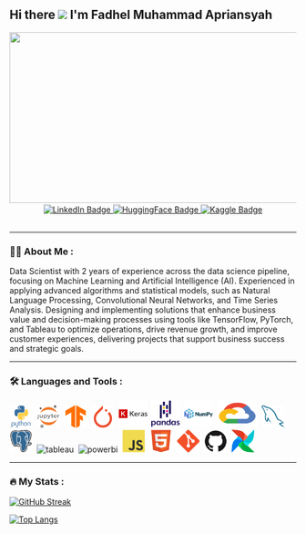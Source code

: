 ## Hi there <img src="https://media.giphy.com/media/hvRJCLFzcasrR4ia7z/giphy.gif" width="30px"/> I'm Fadhel Muhammad Apriansyah

<div align="center">
  <img src="https://media2.giphy.com/media/v1.Y2lkPTc5MGI3NjExeGUyaHB2cGJrMzlhZ28ycjVkNTl6YWM1emRpMHJ6cnM3MWM2NmUxdCZlcD12MV9pbnRlcm5hbF9naWZfYnlfaWQmY3Q9Zw/78XCFBGOlS6keY1Bil/giphy.gif" width="600" height="300">
</div>

<div id="badges" align="center">
  <a href="https://www.linkedin.com/in/fadhel-muhammad-apriansyah/">
  <img src="https://img.shields.io/badge/LinkedIn-blue?style=for-the-badge&logo=linkedin&logoColor=white" alt="LinkedIn Badge"/>
  <a/>
  <a href="https://huggingface.co/zeroix07">
  <img src="https://img.shields.io/badge/HuggingFace-yellow?style=for-the-badge&logo=HuggingFace&logoColor=white" alt="HuggingFace Badge"/>
  <a/>
  <a href="https://www.kaggle.com/fadhelmuhammada">
    <img src="https://img.shields.io/badge/Kaggle-blue?style=for-the-badge&logo=Kaggle&logoColor=white" alt="Kaggle Badge"/>
  <a/>
</div>
    
<div align="center">
  <img src="https://komarev.com/ghpvc/?username=your-github-username&style=flat-square&color=blue" alt=""/>
</div>

---
    
### :man_technologist: About Me :
Data Scientist with 2 years of experience across the data science pipeline, focusing on Machine Learning and Artificial Intelligence (AI). Experienced in applying advanced algorithms and statistical models, such as Natural Language Processing, Convolutional Neural Networks, and Time Series Analysis. Designing and implementing solutions that enhance business value and decision-making processes using tools like TensorFlow, PyTorch, and Tableau to optimize operations, drive revenue growth, and improve customer experiences, delivering projects that support business success and strategic goals.

---

### :hammer_and_wrench: Languages and Tools :
<div>
  <img src="https://github.com/devicons/devicon/blob/master/icons/python/python-original-wordmark.svg" title="python" alt="python" width="40" height="40"/>&nbsp;
  <img src="https://github.com/devicons/devicon/blob/master/icons/jupyter/jupyter-original-wordmark.svg" title="jupyter" alt="jupyter" width="40" height="40"/>&nbsp;
  <img src="https://github.com/devicons/devicon/blob/master/icons/tensorflow/tensorflow-original.svg" title="tensorflow" alt="tensorflow" width="40" height="40"/>&nbsp;
  <img src="https://github.com/devicons/devicon/blob/master/icons/pytorch/pytorch-original.svg" title="pytorch" alt="pytorch" width="40" height="40"/>&nbsp;
  <img src="https://github.com/devicons/devicon/blob/master/icons/keras/keras-original-wordmark.svg" title="keras" alt="keras" width="50" height="50"/>&nbsp;
  <img src="https://github.com/devicons/devicon/blob/master/icons/pandas/pandas-original-wordmark.svg" title="pandas" alt="pandas" width="50" height="50"/>&nbsp;
  <img src="https://github.com/devicons/devicon/blob/master/icons/numpy/numpy-original-wordmark.svg" title="numpy" alt="numpy" width="50" height="50"/>&nbsp;
  <img src="https://github.com/devicons/devicon/blob/master/icons/googlecloud/googlecloud-original.svg" title="googlecloud" alt="googlecloud" width="70" height="50"/>&nbsp;
  <img src="https://github.com/devicons/devicon/blob/master/icons/mysql/mysql-original.svg" title="mysql" alt="mysql" width="40" height="40"/>&nbsp;
  <img src="https://github.com/devicons/devicon/blob/master/icons/postgresql/postgresql-original.svg" title="postgresql" alt="postgresql" width="40" height="40"/>&nbsp;
  <img src="https://encrypted-tbn0.gstatic.com/images?q=tbn:ANd9GcSDA8o-B1aL6Mxg8qvIBfVdFj7g6HLpEEWZ4g&s" title="tableau" alt="tableau" width="60" height="40"/>&nbsp;
  <img src="https://encrypted-tbn0.gstatic.com/images?q=tbn:ANd9GcTbPhZgKEdozqFSIyG84R36i8sPYEszZ2_I9rZBDku1tFIJLwNsQXG9KbqD5Ul7t88up4w&usqp=CAU" title="powerbi" alt="powerbi" width="70" height="40"/>&nbsp;
  <img src="https://github.com/devicons/devicon/blob/master/icons/javascript/javascript-original.svg" title="javascript" alt="javascript" width="40" height="40"/>&nbsp;
  <img src="https://github.com/devicons/devicon/blob/master/icons/html5/html5-original.svg" title="html" alt="html" width="40" height="40"/>&nbsp;
  <img src="https://github.com/devicons/devicon/blob/master/icons/git/git-original.svg" title="git" alt="git" width="40" height="40"/>&nbsp;
  <img src="https://github.com/devicons/devicon/blob/master/icons/github/github-original.svg" title="github" alt="github" width="40" height="40"/>&nbsp;
  <img src="https://github.com/devicons/devicon/blob/master/icons/apacheairflow/apacheairflow-original.svg" title="airflow" alt="airflow" width="40" height="40"/>&nbsp;
</div>

---

### :fire: My Stats :

<!-- to get stat from website http://github-readme-streak-stats.herokuapp.com/demo/ -->

<a href="https://git.io/streak-stats"><img src="https://github-readme-streak-stats.herokuapp.com?user=zeroix07&theme=python-dark&date_format=M%20j%5B%2C%20Y%5D" alt="GitHub Streak" /></a>

[![Top Langs](https://github-readme-stats.vercel.app/api/top-langs/?username=zeroix07&layout=compact&theme=vision-friendly-dark)](https://github.com/anuraghazra/github-readme-stats)

<!--
**zeroix07/zeroix07** is a ✨ _special_ ✨ repository because its `README.md` (this file) appears on your GitHub profile.

Here are some ideas to get you started:

- 🔭 I’m currently working on ...
- 🌱 I’m currently learning ...
- 👯 I’m looking to collaborate on ...
- 🤔 I’m looking for help with ...
- 💬 Ask me about ...
- 📫 How to reach me: ...
- 😄 Pronouns: ...
- ⚡ Fun fact: ...
-->
